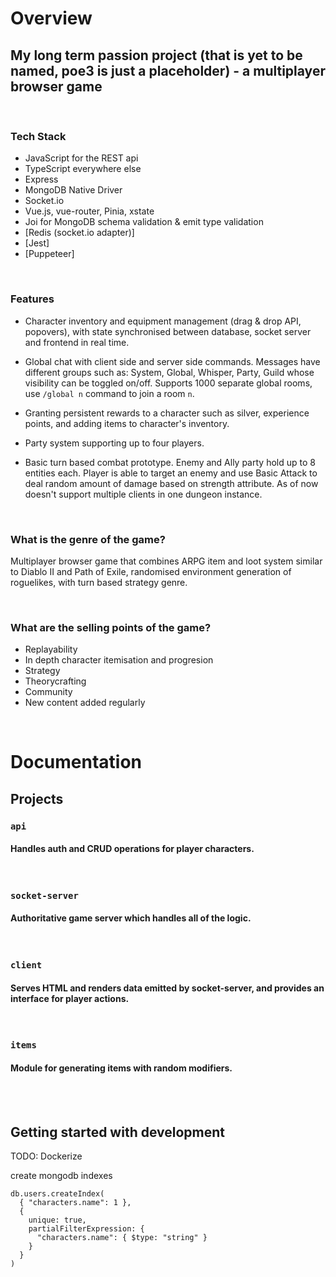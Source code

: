 # Overview

## My long term passion project (that is yet to be named, poe3 is just a placeholder) - a multiplayer browser game

<br>

### Tech Stack

- JavaScript for the REST api
- TypeScript everywhere else
- Express
- MongoDB Native Driver
- Socket.io
- Vue.js, vue-router, Pinia, xstate
- Joi for MongoDB schema validation & emit type validation
- [Redis (socket.io adapter)]
- [Jest]
- [Puppeteer]

<br>

### Features

- Character inventory and equipment management (drag & drop API, popovers), with state synchronised between database, socket server and frontend in real time.

- Global chat with client side and server side commands. Messages have different groups such as: System, Global, Whisper, Party, Guild whose visibility can be toggled on/off. Supports 1000 separate global rooms, use `/global n` command to join a room `n`.

- Granting persistent rewards to a character such as silver, experience points, and adding items to character's inventory.

- Party system supporting up to four players.

- Basic turn based combat prototype. Enemy and Ally party hold up to 8 entities each. Player is able to target an enemy and use Basic Attack to deal random amount of damage based on strength attribute. As of now doesn't support multiple clients in one dungeon instance.

<br>

### What is the genre of the game?

Multiplayer browser game that combines ARPG item and loot system similar to Diablo II and Path of Exile,
randomised environment generation of roguelikes, with turn based strategy genre.

<br>

### What are the selling points of the game?

- Replayability
- In depth character itemisation and progresion
- Strategy
- Theorycrafting
- Community
- New content added regularly

<br>

# Documentation

## Projects

### **`api`**

#### Handles auth and CRUD operations for player characters.

<br>

### **`socket-server`**

#### Authoritative game server which handles all of the logic.

<br>

### **`client`**

#### Serves HTML and renders data emitted by socket-server, and provides an interface for player actions.

<br>

### **`items`**

#### Module for generating items with random modifiers.

<br>
<br>

## Getting started with development

TODO: Dockerize

create mongodb indexes
```
db.users.createIndex(
  { "characters.name": 1 },
  {
    unique: true,
    partialFilterExpression: {
      "characters.name": { $type: "string" }
    }
  }
)
```
